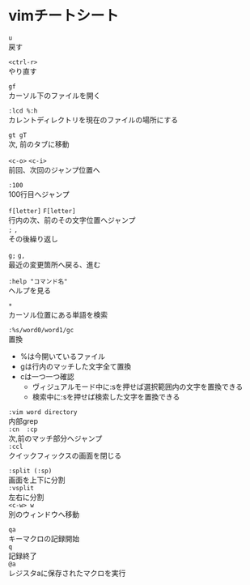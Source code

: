 # vimチートシート

`u`  
戻す

`<ctrl-r>`  
やり直す

`gf`  
カーソル下のファイルを開く

`:lcd %:h`  
カレントディレクトリを現在のファイルの場所にする

`gt gT`  
次, 前のタブに移動

`<c-o>` `<c-i>`  
前回、次回のジャンプ位置へ

`:100`  
100行目へジャンプ

`f[letter]` `F[letter]`  
行内の次、前のその文字位置へジャンプ  
`;` `,`  
その後繰り返し

`g;` `g,`  
最近の変更箇所へ戻る、進む

`:help "コマンド名"`  
ヘルプを見る

`*`  
カーソル位置にある単語を検索

`:%s/word0/word1/gc`  
置換
- %は今開いているファイル
- gは行内のマッチした文字全て置換
- cは一つ一つ確認
  + ヴィジュアルモード中に:sを押せば選択範囲内の文字を置換できる
  + 検索中に:sを押せば検索した文字を置換できる

`:vim word directory`  
内部grep  
`:cn  :cp`  
次,前のマッチ部分へジャンプ  
`:ccl`  
クイックフィックスの画面を閉じる

`:split (:sp)`  
画面を上下に分割  
`:vsplit`  
左右に分割  
`<c-w> w`  
別のウィンドウへ移動

`qa`  
キーマクロの記録開始  
`q`  
記録終了  
`@a`  
レジスタaに保存されたマクロを実行
